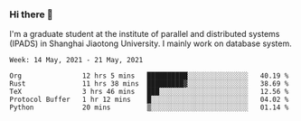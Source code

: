 ### Hi there 👋

I'm a graduate student at the institute of parallel and distributed systems (IPADS) in Shanghai Jiaotong University. I mainly work on database system.

<!--START_SECTION:waka-->
```text
Week: 14 May, 2021 - 21 May, 2021

Org               12 hrs 5 mins   ██████████░░░░░░░░░░░░░░░   40.19 % 
Rust              11 hrs 38 mins  █████████▓░░░░░░░░░░░░░░░   38.69 % 
TeX               3 hrs 46 mins   ███░░░░░░░░░░░░░░░░░░░░░░   12.56 % 
Protocol Buffer   1 hr 12 mins    █░░░░░░░░░░░░░░░░░░░░░░░░   04.02 % 
Python            20 mins         ▒░░░░░░░░░░░░░░░░░░░░░░░░   01.14 % 
```
<!--END_SECTION:waka-->

<!--
**yqmmm/yqmmm** is a ✨ _special_ ✨ repository because its `README.md` (this file) appears on your GitHub profile.

Here are some ideas to get you started:

- 🔭 I’m currently working on ...
- 🌱 I’m currently learning ...
- 👯 I’m looking to collaborate on ...
- 🤔 I’m looking for help with ...
- 💬 Ask me about ...
- 📫 How to reach me: ...
- 😄 Pronouns: ...
- ⚡ Fun fact: ...
-->
